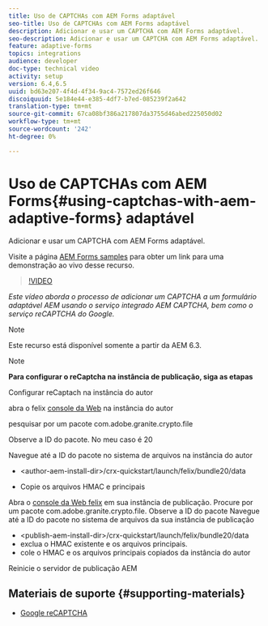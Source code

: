 ```yaml
---
title: Uso de CAPTCHAs com AEM Forms adaptável
seo-title: Uso de CAPTCHAs com AEM Forms adaptável
description: Adicionar e usar um CAPTCHA com AEM Forms adaptável.
seo-description: Adicionar e usar um CAPTCHA com AEM Forms adaptável.
feature: adaptive-forms
topics: integrations
audience: developer
doc-type: technical video
activity: setup
version: 6.4,6.5
uuid: bd63e207-4f4d-4f34-9ac4-7572ed26f646
discoiquuid: 5e184e44-e385-4df7-b7ed-085239f2a642
translation-type: tm+mt
source-git-commit: 67ca08bf386a217807da3755d46abed225050d02
workflow-type: tm+mt
source-wordcount: '242'
ht-degree: 0%

---
```



# Uso de CAPTCHAs com AEM Forms{#using-captchas-with-aem-adaptive-forms} adaptável

Adicionar e usar um CAPTCHA com AEM Forms adaptável.

Visite a página [AEM Forms samples](https://forms.enablementadobe.com/content/samples/samples.html?query=0) para obter um link para uma demonstração ao vivo desse recurso.

>[!VIDEO](https://video.tv.adobe.com/v/18336/?quality=9&learn=on)

*Este vídeo aborda o processo de adicionar um CAPTCHA a um formulário adaptável AEM usando o serviço integrado AEM CAPTCHA, bem como o serviço reCAPTCHA do Google.*

>[!NOTE]
>
>Este recurso está disponível somente a partir da AEM 6.3.

>[!NOTE]
>
>**Para configurar o reCaptcha na instância de publicação, siga as etapas**
>
>Configurar reCaptach na instância do autor
>
>abra o felix [console da Web](http://localhost:4502/system/console/bundles) na instância do autor
>
>pesquisar por um pacote com.adobe.granite.crypto.file
>
>Observe a ID do pacote. No meu caso é 20
>
>Navegue até a ID do pacote no sistema de arquivos na instância do autor
>
>* &lt;author-aem-install-dir>/crx-quickstart/launch/felix/bundle20/data
* Copie os arquivos HMAC e principais

Abra o [console da Web felix](http://localhost:4502/system/console/bundles) em sua instância de publicação. Procure por um pacote com.adobe.granite.crypto.file. Observe a ID do pacote
Navegue até a ID do pacote no sistema de arquivos da sua instância de publicação
* &lt;publish-aem-install-dir>/crx-quickstart/launch/felix/bundle20/data
* exclua o HMAC existente e os arquivos principais.
* cole o HMAC e os arquivos principais copiados da instância do autor

Reinicie o servidor de publicação AEM

## Materiais de suporte {#supporting-materials}

* [Google reCAPTCHA](https://www.google.com/recaptcha)

